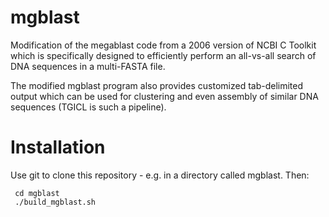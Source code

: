 # mgblast

Modification of the megablast code from a 2006 version of NCBI C Toolkit
which is specifically designed to efficiently perform an all-vs-all search of DNA sequences
in a multi-FASTA file.

The modified mgblast program also provides customized tab-delimited output which 
can be used for clustering and even assembly of similar DNA sequences (TGICL 
is such a pipeline).

# Installation

Use git to clone this repository - e.g. in a directory called mgblast.
Then:
```
 cd mgblast
 ./build_mgblast.sh
```

